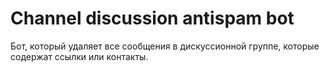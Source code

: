 # Channel discussion antispam bot

Бот, который удаляет все сообщения в дискуссионной группе, которые содержат ссылки или контакты.
